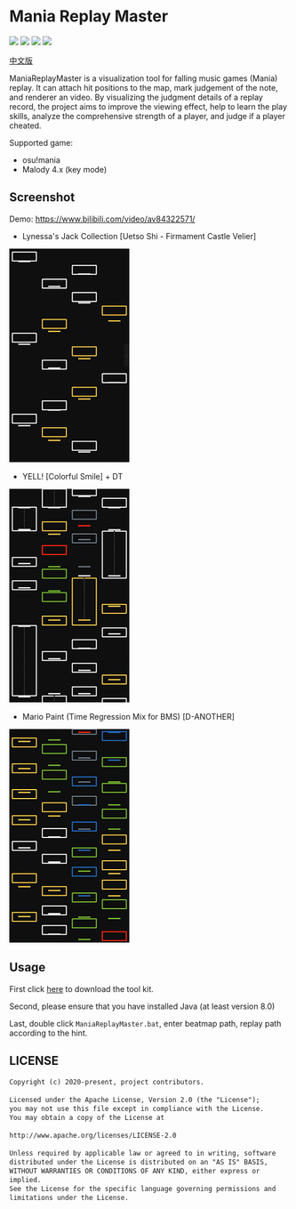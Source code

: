 # Mania Replay Master

[![](https://img.shields.io/github/v/release/Keytoyze/Mania-Replay-Master?color=blue)](https://github.com/Keytoyze/Mania-Replay-Master/releases/latest)
[![](https://img.shields.io/github/downloads/Keytoyze/Mania-Replay-Master/total)](https://github.com/Keytoyze/Mania-Replay-Master/releases)
[![](https://img.shields.io/github/issues-closed/Keytoyze/Mania-Replay-Master)](https://github.com/Keytoyze/Mania-Replay-Master/issues)
[![](https://img.shields.io/github/license/Keytoyze/Mania-Replay-Master)](https://github.com/Keytoyze/Mania-Replay-Master/blob/master/LICENSE)

[中文版](README.md)

ManiaReplayMaster is a visualization tool for falling music games (Mania) replay. It can attach hit positions to the map, mark judgement of the note, and renderer an video. By visualizing the judgment details of a replay record, the project aims to improve the viewing effect, help to learn the play skills, analyze the comprehensive strength of a player, and judge if a player cheated.

Supported game: 
- osu!mania
- Malody 4.x (key mode)

## Screenshot

Demo: https://www.bilibili.com/video/av84322571/

- Lynessa's Jack Collection [Uetso Shi - Firmament Castle Velier]

![](https://github.com/Keytoyze/Mania-Replay-Master/blob/master/screenshot/image3.png?raw=true)

- YELL! [Colorful Smile] + DT

![](https://github.com/Keytoyze/Mania-Replay-Master/blob/master/screenshot/image1.png?raw=true)

- Mario Paint (Time Regression Mix for BMS) [D-ANOTHER]

![](https://github.com/Keytoyze/Mania-Replay-Master/blob/master/screenshot/image2.png?raw=true)


## Usage

First click [here](https://github.com/Mania-Visualization-Project/Mania-Replay-Master/releases/download/v2.0/ManiaReplayMaster.v2.0.zip) to download the tool kit.

Second, please ensure that you have installed Java (at least version 8.0)

Last, double click `ManiaReplayMaster.bat`, enter beatmap path, replay path according to the hint.

## LICENSE

```
Copyright (c) 2020-present, project contributors.

Licensed under the Apache License, Version 2.0 (the "License");
you may not use this file except in compliance with the License.
You may obtain a copy of the License at

http://www.apache.org/licenses/LICENSE-2.0

Unless required by applicable law or agreed to in writing, software
distributed under the License is distributed on an "AS IS" BASIS,
WITHOUT WARRANTIES OR CONDITIONS OF ANY KIND, either express or implied.
See the License for the specific language governing permissions and
limitations under the License.
```